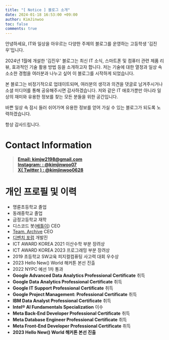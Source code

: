```yaml
---
title: "[ Notice ] 블로그 소개"
date: 2024-01-18 16:53:00 +09:00
author: KimJinwoo
toc: false
comments: true
---
```


안녕하세요, IT와 일상을 아우르는 다양한 주제의 블로그를 운영하는 고등학생 '김진우'입니다.

2024년 1월에 개설한 '김진우' 블로그는 최신 IT 소식, 스마트폰 및 컴퓨터 관련 제품 리뷰, 효과적인 기술 활용 방법 등을 소개하고자 합니다. 저는 기술에 대한 열정과 일상 속 소소한 경험을 여러분과 나누고 싶어 이 블로그를 시작하게 되었습니다.

본 블로그는 비정기적으로 업데이트되며, 여러분의 생각과 의견을 댓글로 남겨주시거나 소셜 미디어를 통해 공유해주시면 감사하겠습니다. 저와 같은 IT 애호가뿐만 아니라 일상의 재미와 유용한 정보를 찾는 모든 분들을 위한 공간입니다.

바쁜 일상 속 잠시 들러 쉬어가며 유용한 정보를 얻어 가실 수 있는 블로그가 되도록 노력하겠습니다.

항상 감사드립니다.

# Contact Information

> [**Email: kimjw2198@gmail.com**](mailto:kimjw2198@gmail.com) <br>
> [**Instagram: : @kimjinwoo07**](https://instagram.com/kimjinwoo07) <br>
> [**X( Twitter ) : @kimjinwoo0628**](https://twitter.com/kimjinwoo0628) <br>

# 개인 프로필 및 이력

- 명륜초등학교 졸업
- 동래중학교 졸업
- 금정고등학교 재학
- 디스코드 봇([배틀이](https://battlebot.kr)) CEO
- [Team. Archive](https://discord.gg/WtGq7D7BZm) CEO
- [디벤치 포럼](https://devbench.kr/) 개발진
- ICT AWARD KOREA 2021 이산수학 부분 장려상
- ICT AWARD KOREA 2023 프로그래밍 부분 장려상
- 2019 초등학교 SW교육 피지컬컴퓨팅 사고력 대회 우수상
- 2023 Hello New() World 해커톤 본선 진출
- 2022 NYPC 예선 1차 통과
- **Google Advanced Data Analytics Professional Certificate** 취득
- **Google Data Analytics Professional Certificate** 취득
- **Google IT Support Professional Certificate** 취득
- **Google Project Management: Professional Certificate** 취득
- **IBM Data Analyst Professional Certificate** 취득
- **Intel® AI Fundamentals Specialization** 이수
- **Meta Back-End Developer Professional Certificate** 취득
- **Meta Database Engineer Professional Certificate** 취득
- **Meta Front-End Developer Professional Certificate** 취득
- **2023 Hello New() World 해커톤 본선 진출**
